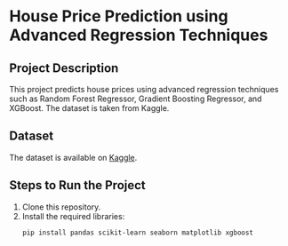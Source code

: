 # House Price Prediction using Advanced Regression Techniques

## Project Description
This project predicts house prices using advanced regression techniques such as Random Forest Regressor, Gradient Boosting Regressor, and XGBoost. The dataset is taken from Kaggle.

## Dataset
The dataset is available on [Kaggle](https://www.kaggle.com/datasets/vikrishnan/boston-house-prices).

## Steps to Run the Project
1. Clone this repository.
2. Install the required libraries:
   ```bash
   pip install pandas scikit-learn seaborn matplotlib xgboost
